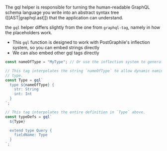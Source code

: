
The gql helper is responsible for turning the human-readable GraphQL schema language you write into an abstract syntax tree ([[AST|graphql.ast]]) that the application can understand.

the `gql` helper differs slightly from the one from `graphql-tag`, namely in how the placeholders work.
- This `gql` function is designed to work with PostGraphile's inflection system, so you can embed strings directly
- We can also embed other gql tags directly

```js
const nameOfType = "MyType"; // Or use the inflection system to generate a type

// This tag interpolates the string `nameOfType` to allow dynamic naming of the
// type.
const Type = gql`
  type ${nameOfType} {
    str: String
    int: Int
  }
`;

// This tag interpolates the entire definition in `Type` above.
const typeDefs = gql`
  ${Type}

  extend type Query {
    fieldName: Type
  }
`;
```